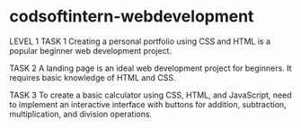 # codsoftintern-webdevelopment
LEVEL 1
TASK 1  Creating a personal portfolio using CSS and HTML is a popular beginner web development  project.

TASK 2   A landing page is an ideal web development project for beginners. It requires basic
knowledge of HTML and CSS.

TASK 3   To create a basic calculator using CSS, HTML, and JavaScript,  need to implement an
interactive interface with buttons for addition, subtraction, multiplication, and division
operations.
